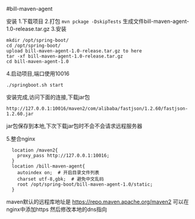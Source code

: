 #bill-maven-agent

安装
1.下载项目
2.打包
``
mvn pckage -DskipTests
``
生成文件bill-maven-agent-1.0-release.tar.gz
3.安装
```
mkdir /opt/spring-boot/
cd /opt/spring-boot/
upload bill-maven-agent-1.0-release.tar.gz to here
tar -xf bill-maven-agent-1.0-release.tar.gz
cd bill-maven-agent-1.0
```
4.启动项目,端口使用10016
```
./springboot.sh start
```
安装完成,访问下面的连接,下载jar包
```
http://127.0.0.1:10016/maven2/com/alibaba/fastjson/1.2.60/fastjson-1.2.60.jar
```
jar包保存到本地,下次下载jar包时不会不会请求远程服务器

5.整合nginx
```
  location /maven2{
    proxy_pass http://127.0.0.1:10016;
  }
  location /bill-maven-agent{
    autoindex on;  # 开启目录文件列表
    charset utf-8,gbk;  # 避免中文乱码
    root /opt/spring-boot/bill-maven-agent-1.0/static;
  }
```

maven默认的远程库地址是
https://repo.maven.apache.org/maven2
可以在nginx中添加https
然后修改本地的dns指向
